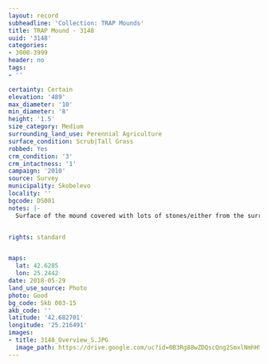 ```yaml
---
layout: record
subheadline: 'Collection: TRAP Mounds'
title: TRAP Mound - 3148
uuid: '3148'
categories:
- 3000-3999
header: no
tags:
- ''

certainty: Certain
elevation: '489'
max_diameter: '10'
min_diameter: '8'
height: '1.5'
size_category: Medium
surrounding_land_use: Perennial Agriculture
surface_condition: Scrub|Tall Grass
robbed: Yes
crm_condition: '3'
crm_intactness: '1'
campaign: '2010'
source: Survey
municipality: Skobelevo
locality: ''
bgcode: DS001
notes: |-
  Surface of the mound covered with lots of stones/either from the surrounding pasture or from the mound.


rights: standard


maps:
  lat: 42.6285
  lon: 25.2442
date: 2018-05-29
land_use_source: Photo
photo: Good
bg_code: Skb 003-15
akb_code: ''
latitude: '42.682701'
longitude: '25.216491'
images:
- title: 3148_Overview_S.JPG
  image_path: https://drive.google.com/uc?id=0B3Rg88wZDQscQng2SmxlNmhHSm8
---
```

